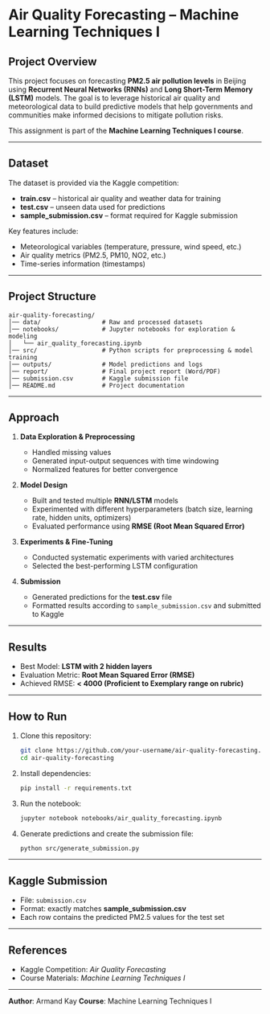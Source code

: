 # Air Quality Forecasting – Machine Learning Techniques I

## Project Overview

This project focuses on forecasting **PM2.5 air pollution levels** in Beijing using **Recurrent Neural Networks (RNNs)** and **Long Short-Term Memory (LSTM)** models. The goal is to leverage historical air quality and meteorological data to build predictive models that help governments and communities make informed decisions to mitigate pollution risks.

This assignment is part of the **Machine Learning Techniques I course**.

---

## Dataset

The dataset is provided via the Kaggle competition:

* **train.csv** – historical air quality and weather data for training
* **test.csv** – unseen data used for predictions
* **sample\_submission.csv** – format required for Kaggle submission

Key features include:

* Meteorological variables (temperature, pressure, wind speed, etc.)
* Air quality metrics (PM2.5, PM10, NO2, etc.)
* Time-series information (timestamps)

---

## Project Structure

```
air-quality-forecasting/
│── data/                 # Raw and processed datasets
│── notebooks/            # Jupyter notebooks for exploration & modeling
│   └── air_quality_forecasting.ipynb
│── src/                  # Python scripts for preprocessing & model training
│── outputs/              # Model predictions and logs
│── report/               # Final project report (Word/PDF)
│── submission.csv        # Kaggle submission file
│── README.md             # Project documentation
```

---

## Approach

1. **Data Exploration & Preprocessing**

   * Handled missing values
   * Generated input-output sequences with time windowing
   * Normalized features for better convergence

2. **Model Design**

   * Built and tested multiple **RNN/LSTM** models
   * Experimented with different hyperparameters (batch size, learning rate, hidden units, optimizers)
   * Evaluated performance using **RMSE (Root Mean Squared Error)**

3. **Experiments & Fine-Tuning**

   * Conducted systematic experiments with varied architectures
   * Selected the best-performing LSTM configuration

4. **Submission**

   * Generated predictions for the **test.csv** file
   * Formatted results according to `sample_submission.csv` and submitted to Kaggle

---

## Results

* Best Model: **LSTM with 2 hidden layers**
* Evaluation Metric: **Root Mean Squared Error (RMSE)**
* Achieved RMSE: **< 4000 (Proficient to Exemplary range on rubric)**

---

## How to Run

1. Clone this repository:

   ```bash
   git clone https://github.com/your-username/air-quality-forecasting.git
   cd air-quality-forecasting
   ```

2. Install dependencies:

   ```bash
   pip install -r requirements.txt
   ```

3. Run the notebook:

   ```bash
   jupyter notebook notebooks/air_quality_forecasting.ipynb
   ```

4. Generate predictions and create the submission file:

   ```bash
   python src/generate_submission.py
   ```

---

## Kaggle Submission

* File: `submission.csv`
* Format: exactly matches **sample\_submission.csv**
* Each row contains the predicted PM2.5 values for the test set

---

## References

* Kaggle Competition: *Air Quality Forecasting*
* Course Materials: *Machine Learning Techniques I*

---

**Author**: Armand Kay
**Course**: Machine Learning Techniques I
